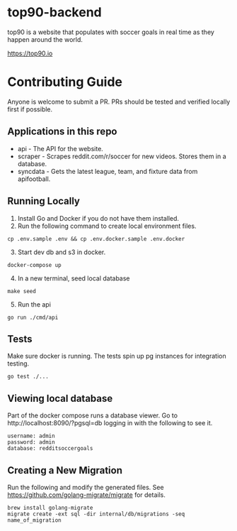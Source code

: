 # top90-backend

top90 is a website that populates with soccer goals in real time as they happen around the world.

https://top90.io

# Contributing Guide
Anyone is welcome to submit a PR. PRs should be tested and verified locally first if possible.

## Applications in this repo
- api - The API for the website.
- scraper - Scrapes reddit.com/r/soccer for new videos. Stores them in a database.
- syncdata - Gets the latest league, team, and fixture data from apifootball.

## Running Locally
1. Install Go and Docker if you do not have them installed.
2. Run the following command to create local environment files.
```
cp .env.sample .env && cp .env.docker.sample .env.docker
```
3. Start dev db and s3 in docker.
```
docker-compose up
```
4. In a new terminal, seed local database
```
make seed
```
5. Run the api
```
go run ./cmd/api
```

## Tests
Make sure docker is running. The tests spin up pg instances for integration testing.
```
go test ./...
```

## Viewing local database
Part of the docker compose runs a database viewer. Go to http://localhost:8090/?pgsql=db logging in with the following to see it.
```
username: admin
password: admin
database: redditsoccergoals
```

## Creating a New Migration
Run the following and modify the generated files. See https://github.com/golang-migrate/migrate for details.
```
brew install golang-migrate
migrate create -ext sql -dir internal/db/migrations -seq name_of_migration
```
